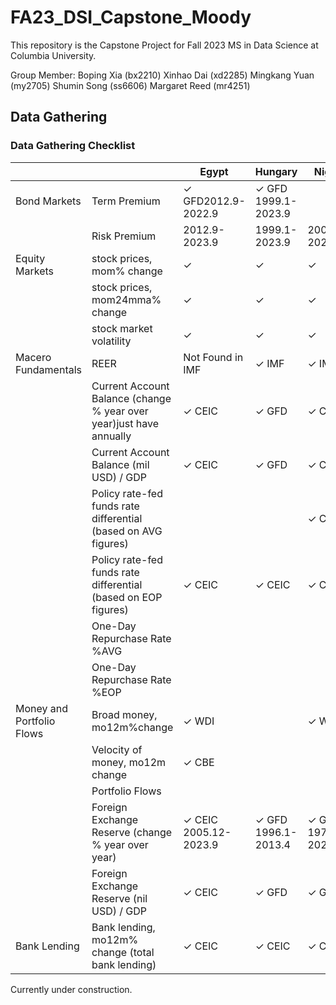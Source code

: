 # FA23_DSI_Capstone_Moody

This repository is the Capstone Project for Fall 2023 MS in Data Science at Columbia University.

Group Member:
Boping Xia (bx2210)
Xinhao Dai (xd2285)
Mingkang Yuan (my2705)
Shumin Song (ss6606)
Margaret Reed (mr4251)

## Data Gathering
### Data Gathering Checklist


|                           |                                                  | Egypt     | Hungary   | Nigeria | Poland | Romania |
|---------------------------|--------------------------------------------------|-----------|-----------|---------|--------|---------|
| Bond Markets              | Term Premium                                     |✓ GFD2012.9-2022.9      | ✓ GFD 1999.1-2023.9    ||✓ GFD 2003.12-2023.3  | ✓ GFD 2008.1-2022.9  |
|                           | Risk Premium                                     |2012.9-2023.9|1999.1-2023.9|2007.12-2022.9|1999.5-2023.3|2001.12-2023.6|
| Equity Markets            | stock prices, mom% change                        |    ✓       |    ✓       |     ✓    |        ✓|     ✓    |
|                           | stock prices, mom24mma% change                   |       ✓    |      ✓     |   ✓      |  ✓      |     ✓    |
|                           | stock market volatility                          |✓  |✓      |✓    |✓   |✓    |
| Macero Fundamentals       | REER                                             | Not Found in IMF      |✓ IMF      |✓ IMF   |✓ IMF     |    ✓ IMF      |
|                           | Current Account Balance (change % year over year)just have annually|✓ CEIC |✓ GFD      |✓ CEIC |✓ GFD   |✓ GFD    |
|                           | Current Account Balance (mil USD) / GDP  |           ✓ CEIC  |✓ GFD      |✓ CEIC |✓ GFD   |✓ GFD    |
|                           | Policy rate-fed funds rate differential (based on AVG figures)|           |           |✓ CEIC|        |✓ CEIC|
|                           | Policy rate-fed funds rate differential (based on EOP figures)|✓ CEIC|✓ CEIC|✓ CEIC|✓ CEIC|✓ CEIC|
|                           | One-Day Repurchase Rate %AVG             |           |           |         |        |         |
|                           | One-Day Repurchase Rate %EOP |           |           |         |        |         |
| Money and Portfolio Flows | Broad money, mo12m%change                        | ✓ WDI     |           | ✓ WDI   | ✓ IMF  | ✓ IMF   |
|                           | Velocity of money, mo12m change                  | ✓ CBE     |           |         |        |         |
|                           | Portfolio Flows                                  |           |           |         |        |         |
|                           | Foreign Exchange Reserve (change % year over year)|✓ CEIC 2005.12-2023.9 |✓ GFD 1996.1-2013.4     |✓ GFD 1971.1-2023.5   |✓ GFD 2001.1-2013.5  |✓ GFD 1996.8- 2013.4  |
|                           | Foreign Exchange Reserve (nil USD) / GDP         |✓ CEIC |✓ GFD      |✓ GFD    |✓ GFD   |✓ GFD    |
|   Bank Lending            | Bank lending, mo12m% change (total bank lending)     |✓ CEIC           |✓ CEIC              |✓ CEIC             |✓ CEIC           |✓ CEIC             |
    




Currently under construction.
